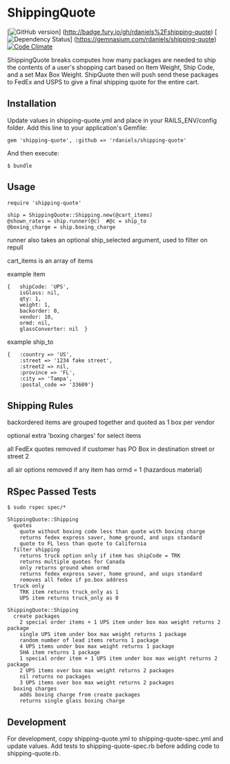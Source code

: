 # ShippingQuote

[![GitHub version](https://badge.fury.io/gh/rdaniels%2Fshipping-quote.png)] (http://badge.fury.io/gh/rdaniels%2Fshipping-quote)
[![Dependency Status](https://gemnasium.com/rdaniels/shipping-quote.png)] (https://gemnasium.com/rdaniels/shipping-quote)
[![Code Climate](https://codeclimate.com/repos/52b43de1f3ea0062e702eb2a/badges/bf8295c990fc324c25b1/gpa.png)](https://codeclimate.com/repos/52b43de1f3ea0062e702eb2a/feed)


ShippingQuote breaks computes how many packages are needed to ship the contents of a user's shopping cart based on Item Weight,
Ship Code, and a set Max Box Weight. ShipQuote then will push send these packages to FedEx and USPS to give a final shipping quote for
the entire cart.

## Installation

Update values in shipping-quote.yml and place in your RAILS_ENV/config folder.
Add this line to your application's Gemfile:

    gem 'shipping-quote', :github => 'rdaniels/shipping-quote'

And then execute:

    $ bundle


## Usage
    require 'shipping-quote'

    ship = ShippingQuote::Shipping.new(@cart_items)
    @shown_rates = ship.runner(@c)  #@c = ship_to
    @boxing_charge = ship.boxing_charge

runner also takes an optional ship_selected argument, used to filter on repull

cart_items is an array of items

example item

    {   shipCode: 'UPS',
        isGlass: nil,
        qty: 1,
        weight: 1,
        backorder: 0,
        vendor: 10,
        ormd: nil,
        glassConverter: nil  }

example ship_to

    {   :country => 'US',
        :street => '1234 fake street',
        :street2 => nil,
        :province => 'FL',
        :city => 'Tampa',
        :postal_code => '33609'}


## Shipping Rules

backordered items are grouped together and quoted as 1 box per vendor

optional extra 'boxing charges' for select items

all FedEx quotes removed if customer has PO Box in destination street or street 2

all air options removed if any item has ormd = 1 (hazardous material)



## RSpec Passed Tests

    $ sudo rspec spec/*

    ShippingQuote::Shipping
      quotes
        quote without boxing code less than quote with boxing charge
        returns fedex express saver, home ground, and usps standard
        quote to FL less than quote to California
      filter shipping
        returns truck option only if item has shipCode = TRK
        returns multiple quotes for Canada
        only returns ground when ormd
        returns fedex express saver, home ground, and usps standard
        removes all fedex if po.box address
      truck only
        TRK item returns truck_only as 1
        UPS item returns truck_only as 0

    ShippingQuote::Shipping
      create packages
        2 special order items + 1 UPS item under box max weight returns 2 package
        single UPS item under box max weight returns 1 package
        random number of lead items returns 1 package
        4 UPS items under box max weight returns 1 package
        SHA item returns 1 package
        1 special order item + 1 UPS item under box max weight returns 2 package
        2 UPS items over box max weight returns 2 packages
        nil returns no packages
        3 UPS items over box max weight returns 2 packages
      boxing charges
        adds boxing charge from create packages
        returns single glass boxing charge

## Development

For development, copy shipping-quote.yml to shipping-quote-spec.yml and update values. Add tests to
shipping-quote-spec.rb before adding code to shipping-quote.rb.



